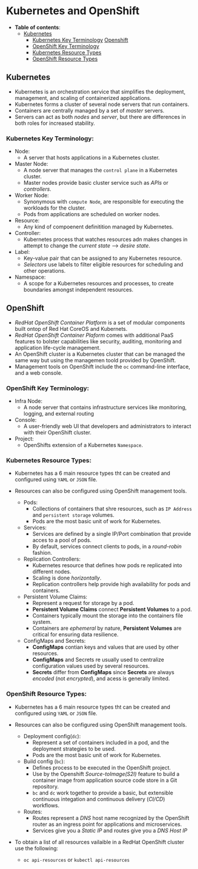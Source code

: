 # **Kubernetes and OpenShift**

-  **Table of contents**:
	- [Kubernetes](#kubernetes)
		- [Kubernetes Key Terminology](#kubernetes)
	[Openshift](#openshift)
		- [OpenShift Key Terminology](#openshift-key-terminology)
		- [Kubernetes Resource Types](#kubernetes-resource-types)
		- [OpenShift Resource Types](#openshift-resource-types)

## **Kubernetes**

- Kubernetes is an orchestration service that simplifies the deployment, management, and scaling of containerized applications.
- Kubernetes forms a cluster of several node servers that run containers. 
- Containers are centrally managed by a set of *master* servers.
- Servers can act as both *nodes* and *server*, but there are differences in both roles for increased stability.

### **Kubernetes Key Terminology:**

- Node:
	- A server that hosts applications in a Kubernetes cluster.
- Master Node:
	- A node server that manages the `control plane` in a Kubernetes cluster.
	- Master nodes provide basic cluster service such as *APIs* or *controllers*.
- Worker Node:
	- Synonymous with `compute Node`, are responsible for executing the workloads for the cluster.
	- Pods from applications are scheduled on worker nodes.
- Resource:
	- Any kind of compoenent definitition managed by Kubernetes.
- Controller:
	- Kubernetes process that watches resources adn makes changes in attempt to change the *current state* --> *desire state*.
- Label:
	- Key-value pair that can be assigned to any Kubernetes resource.
	- *Selectors* use labels to filter eligible resources for scheduling and other operations.	
- Namespace:
	- A scope for a Kubernetes resources and processes, to create boundaries amongst independent resources.


## **OpenShift**

- *RedHat OpenShift Container Platform* is a set of modular components built ontop of Red Hat CoreOS and Kubernets.
- *RedHat OpenShift Container Plaform* comes with additional PaaS features to bolster capabilities like security, auditing, monitoring and application life-cycle management. 
- An OpenShift cluster is a Kubernetes cluster that can be managed the same way but using the managemen toold provided by OpenShift.
- Management tools on OpenShift include the `oc` command-line interface, and a web console.

### **OpenShift Key Terminology:**

- Infra Node:
	- A node server that contains infrastructure services like monitoring, logging, and external routing
- Console:
	- A user-friendly web UI that developers and administrators to interact with their OpenShift cluster.
- Project:
	- OpenShifts extension of a Kubernetes `Namespace`.

### **Kubernetes Resource Types:**

- Kubernetes has a 6 main resource types tht can be created and configured using `YAML` or `JSON` file.
- Resources can also be configured using OpenShift management tools.

	- Pods:
		- Collections of containers that shre resources, such as `IP Address` and `persistent storage` volumes.
		- Pods are the most basic unit of work for Kubernetes.
	- Services:
		- Services are defined by a single IP/Port combination that provide acces to a pool of pods.
		- By default, services connect clients to pods, in a *round-robin* fashion.
	- Replication Controllers:
		- Kubernetes resource that defines how pods re replicated into different nodes.
		- Scaling is done *horizontally*.
		- Replication controllers help provide high availability for pods and containers.
	- Persistent Volume Claims:
		- Represent a request for storage by a pod.
		- **Persistent Volume Claims** connect **Persistent Volumes** to a pod.
		- Containers typically mount the storage into the containers file system.
		- Containers are *ephemeral* by nature, **Persistent Volumes** are critical for ensuring data resilience.
	- ConfigMaps and Secrets:
		- **ConfigMaps** contian keys and values that are used by other resources.
		- **ConfigMaps** and Secrets re usually used to centralize configuration values used by several resources.
		- **Secrets** differ from **ConfigMaps** since **Secrets** are always *encoded* (not *encrypted*), and acess is generally limited.


### **OpenShift Resource Types:**

- Kubernetes has a 6 main resource types tht can be created and configured using `YAML` or `JSON` file.
- Resources can also be configured using OpenShift management tools.

	- Deployment config(`dc`):
		- Represent a set of containers included in a pod, and the deployment strategies to be used.
		- Pods are the most basic unit of work for Kubernetes.
	- Build config (`bc`):
		- Defines process to be executed in the OpenShift project.
		- Use by the Openshift *Source-toImage(S2I)* feature to build a container image from application source code store in a Git repository.
		- `bc` and `dc` work together to provide a basic, but extensible continuous integation and continuous delivery (*CI/CD*) workflows.
	- Routes:
		- Routes represent a *DNS* host name recognized by the OpenShift router as an ingress point for applications and microservices.
		- Services give you a *Static IP* and routes give you a *DNS Host IP*

- To obtain a list of all resources vailaible in a RedHat OpenShift cluster use the following:
	- `oc api-resources` or `kubectl api-resources`






